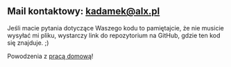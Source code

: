 ## Mail kontaktowy: kadamek@alx.pl
Jeśli macie pytania dotyczące Waszego kodu to pamiętajcie, że nie musicie wysyłać mi pliku, wystarczy link do repozytorium na GitHub, gdzie ten kod się znajduje. ;)

Powodzenia z [pracą domową](https://github.com/kadamekALX/cpp20221105/blob/master/praca_domowa_4.txt)!
